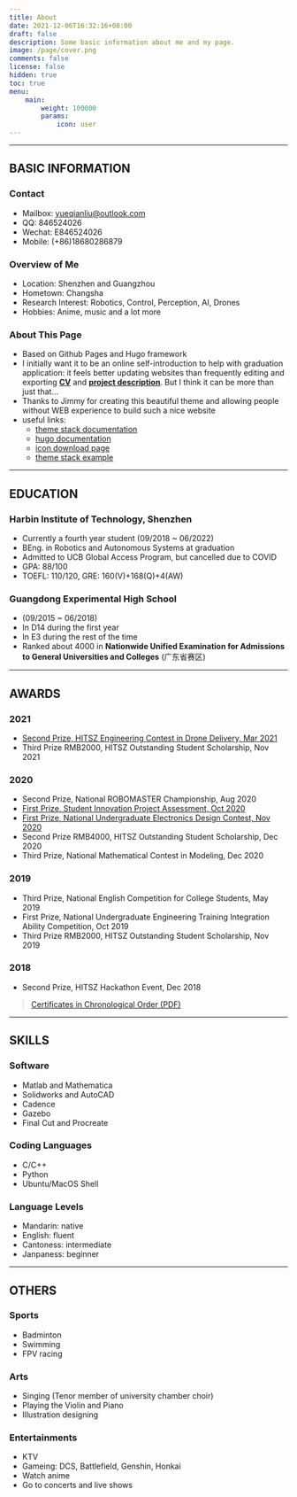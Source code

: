 ```yaml
---
title: About
date: 2021-12-06T16:32:16+08:00
draft: false
description: Some basic information about me and my page.
image: /page/cover.png
comments: false
license: false
hidden: true
toc: true
menu:
    main:
        weight: 100000
        params:
            icon: user
---
```


---
## BASIC INFORMATION

### Contact
* Mailbox: yueqianliu@outlook.com
* QQ: 846524026
* Wechat: E846524026
* Mobile: (+86)18680286879

### Overview of Me
* Location: Shenzhen and Guangzhou
* Hometown: Changsha
* Research Interest: Robotics, Control, Perception, AI, Drones
* Hobbies: Anime, music and a lot more

### About This Page
* Based on Github Pages and Hugo framework
* I initially want it to be an online self-introduction to help with graduation application: it feels better updating websites than frequently editing and exporting [**CV**](https://github.com/ErcBunny/sharedDocs/raw/main/CV-yueqian-en.pdf) and [**project description**](https://github.com/ErcBunny/sharedDocs/raw/main/Project%20Experience.pptx). But I think it can be more than just that...
* Thanks to Jimmy for creating this beautiful theme and allowing people without WEB experience to build such a nice website
* useful links:
    * [theme stack documentation](https://docs.stack.jimmycai.com/zh/configuration/)
    * [hugo documentation](https://gohugo.io/content-management/organization/)
    * [icon download page](https://www.iconfont.cn/)
    * [theme stack example](https://demo.stack.jimmycai.com/)
---
## EDUCATION

### Harbin Institute of Technology, Shenzhen
* Currently a fourth year student (09/2018 ~ 06/2022)
* BEng. in Robotics and Autonomous Systems at graduation
* Admitted to UCB Global Access Program, but cancelled due to COVID
* GPA: 88/100
* TOEFL: 110/120, GRE: 160(V)+168(Q)+4(AW)

### Guangdong Experimental High School
* (09/2015 ~ 06/2018)
* In D14 during the first year
* In E3 during the rest of the time
* Ranked about 4000 in **Nationwide Unified Examination for Admissions to General Universities and Colleges** (广东省赛区)

---
## AWARDS
### 2021
* [Second Prize, HITSZ Engineering Contest in Drone Delivery, Mar 2021](/p/autonomous-delivery-drone)
* Third Prize RMB2000, HITSZ Outstanding Student Scholarship, Nov 2021
### 2020
* Second Prize, National ROBOMASTER Championship, Aug 2020
* [First Prize, Student Innovation Project Assessment, Oct 2020](/p/a-3-rotor-vtol-uav/)
* [First Prize, National Undergraduate Electronics Design Contest, Nov 2020](https://www.bilibili.com/video/BV1Zv4y1o7aJ)
* Second Prize RMB4000, HITSZ Outstanding Student Scholarship, Dec 2020
* Third Prize, National Mathematical Contest in Modeling, Dec 2020
### 2019
* Third Prize, National English Competition for College Students, May 2019
* First Prize, National Undergraduate Engineering Training Integration Ability Competition, Oct 2019
* Third Prize RMB2000, HITSZ Outstanding Student Scholarship, Nov 2019
### 2018
* Second Prize, HITSZ Hackathon Event, Dec 2018

> [Certificates in Chronological Order (PDF)](https://1drv.ms/b/s!AtUoQjeuHMpig74s74hvZU29JQ9rXQ?e=F2Xzlf)

---
## SKILLS
### Software
* Matlab and Mathematica
* Solidworks and AutoCAD
* Cadence
* Gazebo
* Final Cut and Procreate
### Coding Languages
* C/C++
* Python
* Ubuntu/MacOS Shell
### Language Levels
* Mandarin: native
* English: fluent
* Cantoness: intermediate
* Janpaness: beginner

---
## OTHERS
### Sports
* Badminton
* Swimming
* FPV racing
### Arts
* Singing (Tenor member of university chamber choir)
* Playing the Violin and Piano
* Illustration designing
### Entertainments
* KTV
* Gameing: DCS, Battlefield, Genshin, Honkai
* Watch anime
* Go to concerts and live shows
